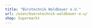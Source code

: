 ```yaml
---
title: "Bürotechnik Waldbauer e.U."
url: /wien/buerotechnik-waldbauer-e-u/
shop: Supermarkt
---
```

